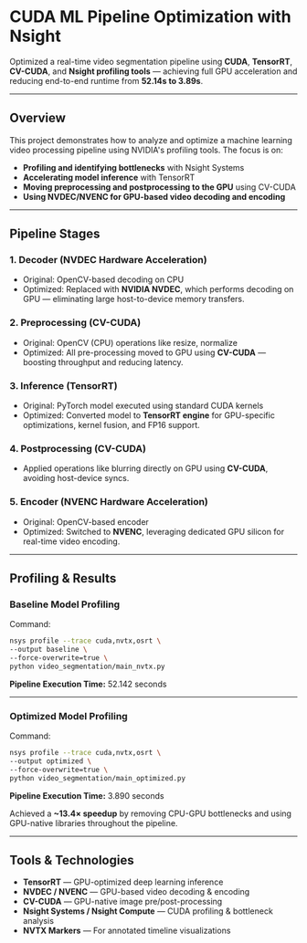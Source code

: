 # CUDA ML Pipeline Optimization with Nsight
Optimized a real-time video segmentation pipeline using **CUDA**, **TensorRT**, **CV-CUDA**, and **Nsight profiling tools** — achieving full GPU acceleration and reducing end-to-end runtime from **52.14s to 3.89s**.

---

##  Overview

This project demonstrates how to analyze and optimize a machine learning video processing pipeline using NVIDIA's profiling tools. The focus is on:

- **Profiling and identifying bottlenecks** with Nsight Systems
- **Accelerating model inference** with TensorRT
- **Moving preprocessing and postprocessing to the GPU** using CV-CUDA
- **Using NVDEC/NVENC for GPU-based video decoding and encoding**

---

##  Pipeline Stages

### 1. Decoder (NVDEC Hardware Acceleration)
- Original: OpenCV-based decoding on CPU  
- Optimized: Replaced with **NVIDIA NVDEC**, which performs decoding on GPU — eliminating large host-to-device memory transfers.

### 2. Preprocessing (CV-CUDA)
- Original: OpenCV (CPU) operations like resize, normalize  
- Optimized: All pre-processing moved to GPU using **CV-CUDA** — boosting throughput and reducing latency.

### 3. Inference (TensorRT)
- Original: PyTorch model executed using standard CUDA kernels  
- Optimized: Converted model to **TensorRT engine** for GPU-specific optimizations, kernel fusion, and FP16 support.

###  4. Postprocessing (CV-CUDA)
- Applied operations like blurring directly on GPU using **CV-CUDA**, avoiding host-device syncs.

###  5. Encoder (NVENC Hardware Acceleration)
- Original: OpenCV-based encoder  
- Optimized: Switched to **NVENC**, leveraging dedicated GPU silicon for real-time video encoding.

---

##  Profiling & Results

### Baseline Model Profiling  
Command:
```bash
nsys profile --trace cuda,nvtx,osrt \
--output baseline \
--force-overwrite=true \
python video_segmentation/main_nvtx.py
````

**Pipeline Execution Time:** 52.142 seconds

---

### Optimized Model Profiling

Command:

```bash
nsys profile --trace cuda,nvtx,osrt \
--output optimized \
--force-overwrite=true \
python video_segmentation/main_optimized.py
```

**Pipeline Execution Time:**  3.890 seconds

 Achieved a **\~13.4× speedup** by removing CPU-GPU bottlenecks and using GPU-native libraries throughout the pipeline.

---

##  Tools & Technologies

* **TensorRT** — GPU-optimized deep learning inference
* **NVDEC / NVENC** — GPU-based video decoding & encoding
* **CV-CUDA** — GPU-native image pre/post-processing
* **Nsight Systems / Nsight Compute** — CUDA profiling & bottleneck analysis
* **NVTX Markers** — For annotated timeline visualizations
